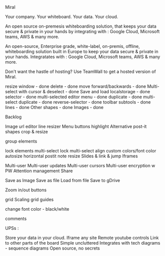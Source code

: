 Miral

Your company.
Your whiteboard.
Your data.
Your cloud.

An open source on-premesis whiteboarding solution, that keeps your data secure & private in your hands by integrating with :
Google Cloud, Microsoft teams, AWS & many more.

An open-source, Enterprise grade, white-label, on-premis, offline, whiteboarding solution built in Europe to keep your data secure & private in your hands. Integratates with :
Google Cloud, Microsoft teams, AWS & many more.

Don't want the hastle of hosting? Use TeamWall to get a hosted version of Miral. 

resize window - done
delete - done
move forward/backwards - done 
Multi-select with cursor & deselect - done
Save and load localstorage - done
selector - done
multi-selected editor menu - done
duplicate - done
multi-select duplicate - done
reverse-selector - done
toolbar subtools - done
lines - done
Other shapes - done
Images - done



Backlog

Image url editor
line resizer
Menu buttons highlight
Alternative post-it shapes
crop & resize

group elements

lock elements
multi-select lock
multi-select align
custom colors/font color
autosize horizontal postit note resize
Slides & link & jump
Iframes

Multi-user
Multi-user updates
Multi-user cursors
Multi-user encryption w PW
Attention management
Share

Save as Image
Save as file
Load from file
Save to gDrive

Zoom in/out buttons

grid Scaling
grid guides

change font color - black/white

comments


UPSs :

Store your data in your cloud.
Iframe any site
Remote youtube controls
Link to other parts of the board
Simple uncluttered
Integrates with tech diagrams - sequence diagrams
Open source, no secrets
